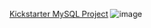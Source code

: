 <u>Kickstarter MySQL Project</u>
![image](https://github.com/user-attachments/assets/89897c3d-2b72-45f8-a9e5-1852da3cc6b9)
